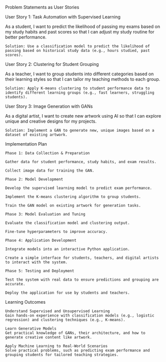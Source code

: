 Problem Statements as User Stories 

User Story 1: Task Automation with Supervised Learning 

As a student, I want to predict the likelihood of passing my exams based on my study habits and past scores so that I can adjust my study routine for better performance. 

    Solution: Use a classification model to predict the likelihood of passing based on historical study data (e.g., hours studied, past scores). 

User Story 2: Clustering for Student Grouping 

As a teacher, I want to group students into different categories based on their learning styles so that I can tailor my teaching methods to each group. 

    Solution: Apply K-means clustering to student performance data to identify different learning groups (e.g., fast learners, struggling students). 

User Story 3: Image Generation with GANs 

As a digital artist, I want to create new artwork using AI so that I can explore unique and creative designs for my projects. 

    Solution: Implement a GAN to generate new, unique images based on a dataset of existing artwork. 

Implementation Plan 

    Phase 1: Data Collection & Preparation 

    Gather data for student performance, study habits, and exam results. 

    Collect image data for training the GAN. 

    Phase 2: Model Development 

    Develop the supervised learning model to predict exam performance. 

    Implement the K-means clustering algorithm to group students. 

    Train the GAN model on existing artwork for generation tasks. 

    Phase 3: Model Evaluation and Tuning 

    Evaluate the classification model and clustering output. 

    Fine-tune hyperparameters to improve accuracy. 

    Phase 4: Application Development 

    Integrate models into an interactive Python application. 

    Create a simple interface for students, teachers, and digital artists to interact with the system. 

    Phase 5: Testing and Deployment 

    Test the system with real data to ensure predictions and grouping are accurate. 

    Deploy the application for use by students and teachers. 

Learning Outcomes 

    Understand Supervised and Unsupervised Learning 
    Gain hands-on experience with classification models (e.g., logistic regression) and clustering techniques (e.g., K-means). 

    Learn Generative Models 
    Get practical knowledge of GANs, their architecture, and how to generate creative content like artwork. 

    Apply Machine Learning to Real-World Scenarios 
    Solve practical problems, such as predicting exam performance and grouping students for tailored teaching strategies. 
